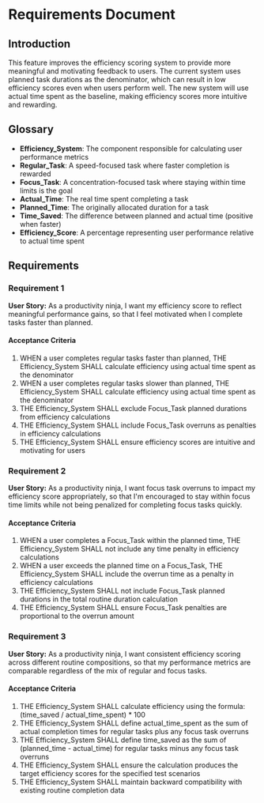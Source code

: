 # Requirements Document

## Introduction

This feature improves the efficiency scoring system to provide more meaningful and motivating feedback to users. The current system uses planned task durations as the denominator, which can result in low efficiency scores even when users perform well. The new system will use actual time spent as the baseline, making efficiency scores more intuitive and rewarding.

## Glossary

- **Efficiency_System**: The component responsible for calculating user performance metrics
- **Regular_Task**: A speed-focused task where faster completion is rewarded
- **Focus_Task**: A concentration-focused task where staying within time limits is the goal
- **Actual_Time**: The real time spent completing a task
- **Planned_Time**: The originally allocated duration for a task
- **Time_Saved**: The difference between planned and actual time (positive when faster)
- **Efficiency_Score**: A percentage representing user performance relative to actual time spent

## Requirements

### Requirement 1

**User Story:** As a productivity ninja, I want my efficiency score to reflect meaningful performance gains, so that I feel motivated when I complete tasks faster than planned.

#### Acceptance Criteria

1. WHEN a user completes regular tasks faster than planned, THE Efficiency_System SHALL calculate efficiency using actual time spent as the denominator
2. WHEN a user completes regular tasks slower than planned, THE Efficiency_System SHALL calculate efficiency using actual time spent as the denominator
3. THE Efficiency_System SHALL exclude Focus_Task planned durations from efficiency calculations
4. THE Efficiency_System SHALL include Focus_Task overruns as penalties in efficiency calculations
5. THE Efficiency_System SHALL ensure efficiency scores are intuitive and motivating for users

### Requirement 2

**User Story:** As a productivity ninja, I want focus task overruns to impact my efficiency score appropriately, so that I'm encouraged to stay within focus time limits while not being penalized for completing focus tasks quickly.

#### Acceptance Criteria

1. WHEN a user completes a Focus_Task within the planned time, THE Efficiency_System SHALL not include any time penalty in efficiency calculations
2. WHEN a user exceeds the planned time on a Focus_Task, THE Efficiency_System SHALL include the overrun time as a penalty in efficiency calculations
3. THE Efficiency_System SHALL not include Focus_Task planned durations in the total routine duration calculation
4. THE Efficiency_System SHALL ensure Focus_Task penalties are proportional to the overrun amount

### Requirement 3

**User Story:** As a productivity ninja, I want consistent efficiency scoring across different routine compositions, so that my performance metrics are comparable regardless of the mix of regular and focus tasks.

#### Acceptance Criteria

1. THE Efficiency_System SHALL calculate efficiency using the formula: (time_saved / actual_time_spent) * 100
2. THE Efficiency_System SHALL define actual_time_spent as the sum of actual completion times for regular tasks plus any focus task overruns
3. THE Efficiency_System SHALL define time_saved as the sum of (planned_time - actual_time) for regular tasks minus any focus task overruns
4. THE Efficiency_System SHALL ensure the calculation produces the target efficiency scores for the specified test scenarios
5. THE Efficiency_System SHALL maintain backward compatibility with existing routine completion data